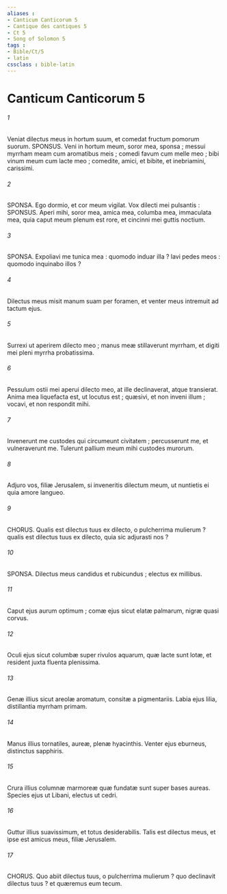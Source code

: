 ```yaml
---
aliases : 
- Canticum Canticorum 5
- Cantique des cantiques 5
- Ct 5
- Song of Solomon 5
tags : 
- Bible/Ct/5
- latin
cssclass : bible-latin
---
```


# Canticum Canticorum 5

###### 1
Veniat dilectus meus in hortum suum, et comedat fructum pomorum suorum. SPONSUS. Veni in hortum meum, soror mea, sponsa ; messui myrrham meam cum aromatibus meis ; comedi favum cum melle meo ; bibi vinum meum cum lacte meo ; comedite, amici, et bibite, et inebriamini, carissimi.
###### 2
SPONSA. Ego dormio, et cor meum vigilat. Vox dilecti mei pulsantis : SPONSUS. Aperi mihi, soror mea, amica mea, columba mea, immaculata mea, quia caput meum plenum est rore, et cincinni mei guttis noctium.
###### 3
SPONSA. Expoliavi me tunica mea : quomodo induar illa ? lavi pedes meos : quomodo inquinabo illos ?
###### 4
Dilectus meus misit manum suam per foramen, et venter meus intremuit ad tactum ejus.
###### 5
Surrexi ut aperirem dilecto meo ; manus meæ stillaverunt myrrham, et digiti mei pleni myrrha probatissima.
###### 6
Pessulum ostii mei aperui dilecto meo, at ille declinaverat, atque transierat. Anima mea liquefacta est, ut locutus est ; quæsivi, et non inveni illum ; vocavi, et non respondit mihi.
###### 7
Invenerunt me custodes qui circumeunt civitatem ; percusserunt me, et vulneraverunt me. Tulerunt pallium meum mihi custodes murorum.
###### 8
Adjuro vos, filiæ Jerusalem, si inveneritis dilectum meum, ut nuntietis ei quia amore langueo.
###### 9
CHORUS. Qualis est dilectus tuus ex dilecto, o pulcherrima mulierum ? qualis est dilectus tuus ex dilecto, quia sic adjurasti nos ?
###### 10
SPONSA. Dilectus meus candidus et rubicundus ; electus ex millibus.
###### 11
Caput ejus aurum optimum ; comæ ejus sicut elatæ palmarum, nigræ quasi corvus.
###### 12
Oculi ejus sicut columbæ super rivulos aquarum, quæ lacte sunt lotæ, et resident juxta fluenta plenissima.
###### 13
Genæ illius sicut areolæ aromatum, consitæ a pigmentariis. Labia ejus lilia, distillantia myrrham primam.
###### 14
Manus illius tornatiles, aureæ, plenæ hyacinthis. Venter ejus eburneus, distinctus sapphiris.
###### 15
Crura illius columnæ marmoreæ quæ fundatæ sunt super bases aureas. Species ejus ut Libani, electus ut cedri.
###### 16
Guttur illius suavissimum, et totus desiderabilis. Talis est dilectus meus, et ipse est amicus meus, filiæ Jerusalem.
###### 17
CHORUS. Quo abiit dilectus tuus, o pulcherrima mulierum ? quo declinavit dilectus tuus ? et quæremus eum tecum.
